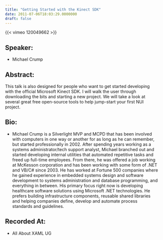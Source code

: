 ```yaml
---
title: "Getting Started with the Kinect SDK"
date: 2011-07-06T18:03:29.0000000
draft: false
---
```


{{< vimeo 120049662 >}}

## Speaker:

 - Michael Crump

## Abstract:

<p>This talk is also designed for people who want to get started developing with the official Microsoft Kinect SDK. I will walk the user through downloading the bits and starting a new project. We will take a look at several great free open-source tools to help jump-start your first NUI project.</p>

## Bio:

 - <p>Michael Crump is a Silverlight MVP and MCPD that has been involved with computers in one way or another for as long as he can remember, but started professionally in 2002. After spending years working as a systems administrator/tech support analyst, Michael branched out and started developing internal utilities that automated repetitive tasks and freed up full-time employees. From there, he was offered a job working at McKesson corporation and has been working with some form of .NET and VB/C# since 2003. He has worked at Fortune 500 companies where he gained experience in embedded systems design and software development to systems administration and database programming, and everything in between. His primary focus right now is developing healthcare software solutions using Microsoft .NET technologies. He prefers building infrastructure components, reusable shared libraries and helping companies define, develop and automate process standards and guidelines.</p>

## Recorded At:

 - All About XAML UG

